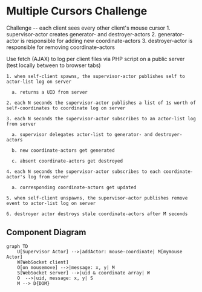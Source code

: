 # Multiple Cursors Challenge

Challenge -- each client sees every other client's mouse cursor
    1. supervisor-actor creates generator- and destroyer-actors
    2. generator-actor is responsible for adding new coordinate-actors
    3. destroyer-actor is responsible for removing coordinate-actors
    
  Use fetch (AJAX) to log per client files via PHP script on a public server (test locally between to browser tabs)

    1. when self-client spawns, the supervisor-actor publishes self to actor-list log on server

      a. returns a UID from server

    2. each N seconds the supervisor-actor publishes a list of 1s worth of self-coordinates to coordinate log on server

    3. each N seconds the supervisor-actor subscribes to an actor-list log from server

      a. supervisor delegates actor-list to generator- and destroyer-actors

      b. new coordinate-actors get generated

      c. absent coordinate-actors get destroyed

    4. each N seconds the supervisor-actor subscribes to each coordinate-actor's log from server

      a. corresponding coordinate-actors get updated

    5. when self-client unspawns, the supervisor-actor publishes remove event to actor-list log on server

    6. destroyer actor destroys stale coordinate-actors after M seconds
## Component Diagram

```mermaid
graph TD
    U[Supervisor Actor] -->|addActor: mouse-coordinate| M[mymouse Actor]
    W[WebSocket client]
    O[on mousemove] -->|message: x, y| M
    S[WebSocket server] -->|uid & coordinate array| W
    O  -->|uid, message: x, y| S
    M --> D{DOM}
```

<!-- ## How to run the program

1. Clone repository: 'git clone https://github.com/TarunTheo13/multiple_cursors_challenge.git'
2. Run: 'php -S 0.0.0.0:80 &' 
3. Run websocket server: 'node WebSocketServer.js'-->
















  <!-- ## Class Diagram

```mermaid
classDiagram
    index <|-- Actor
    index <|-- Interface
    index <|-- WebSocket
    index : style
    index : body
    class Actor{
        #state
        #inbox
        #procesors
        name
        getstate(key)
        send(message) 
        processInbox() 
        addProcessor(func)
        +addActor(message, self)
        +actorLoop()
    }
    class Interface{
    }
    class WebSocket{
    }
``` -->
